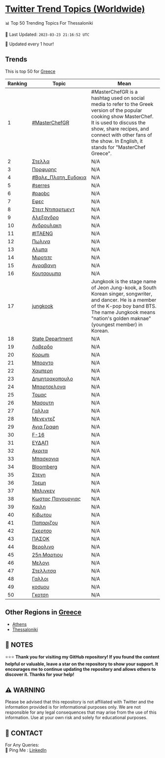 [Twitter Trend Topics (Worldwide)](https://github.com/ErcinDedeoglu/Twitter-Trend-Topics)
==========


📊 Top 50 Trending Topics For Thessaloniki

📆 Last Updated: `2023-03-23 21:16:52 UTC`

🔧 Updated every 1 hour!


## Trends

This is top 50 for [Greece](</Greece>)

| Ranking | Topic | Mean |
| ------- | ------------ | ------------ |
| 1 | [#MasterChefGR](http://twitter.com/search?q=%23MasterChefGR) | #MasterChefGR is a hashtag used on social media to refer to the Greek version of the popular cooking show MasterChef. It is used to discuss the show, share recipes, and connect with other fans of the show. In English, it stands for "MasterChef Greece". |
| 2 | [Στελλα](http://twitter.com/search?q=%ce%a3%cf%84%ce%b5%ce%bb%ce%bb%ce%b1) | N/A |
| 3 | [Πορφυρης](http://twitter.com/search?q=%ce%a0%ce%bf%cf%81%cf%86%cf%85%cf%81%ce%b7%cf%82) | N/A |
| 4 | [#Βαλε_Πλατη_Ευδοκια](http://twitter.com/search?q=%23%ce%92%ce%b1%ce%bb%ce%b5_%ce%a0%ce%bb%ce%b1%cf%84%ce%b7_%ce%95%cf%85%ce%b4%ce%bf%ce%ba%ce%b9%ce%b1) | N/A |
| 5 | [#serres](http://twitter.com/search?q=%23serres) | N/A |
| 6 | [#paobc](http://twitter.com/search?q=%23paobc) | N/A |
| 7 | [Εφες](http://twitter.com/search?q=%ce%95%cf%86%ce%b5%cf%82) | N/A |
| 8 | [Στειτ Ντιπαρτμεντ](http://twitter.com/search?q=%ce%a3%cf%84%ce%b5%ce%b9%cf%84+%ce%9d%cf%84%ce%b9%cf%80%ce%b1%cf%81%cf%84%ce%bc%ce%b5%ce%bd%cf%84) | N/A |
| 9 | [Αλεξανδρο](http://twitter.com/search?q=%ce%91%ce%bb%ce%b5%ce%be%ce%b1%ce%bd%ce%b4%cf%81%ce%bf) | N/A |
| 10 | [Ανδρουλακη](http://twitter.com/search?q=%ce%91%ce%bd%ce%b4%cf%81%ce%bf%cf%85%ce%bb%ce%b1%ce%ba%ce%b7) | N/A |
| 11 | [#ITAENG](http://twitter.com/search?q=%23ITAENG) | N/A |
| 12 | [Πωλινα](http://twitter.com/search?q=%ce%a0%cf%89%ce%bb%ce%b9%ce%bd%ce%b1) | N/A |
| 13 | [Αλμπα](http://twitter.com/search?q=%ce%91%ce%bb%ce%bc%cf%80%ce%b1) | N/A |
| 14 | [Μιροτιτς](http://twitter.com/search?q=%ce%9c%ce%b9%cf%81%ce%bf%cf%84%ce%b9%cf%84%cf%82) | N/A |
| 15 | [Αγραβανη](http://twitter.com/search?q=%ce%91%ce%b3%cf%81%ce%b1%ce%b2%ce%b1%ce%bd%ce%b7) | N/A |
| 16 | [Κουτσουμπα](http://twitter.com/search?q=%ce%9a%ce%bf%cf%85%cf%84%cf%83%ce%bf%cf%85%ce%bc%cf%80%ce%b1) | N/A |
| 17 | [jungkook](http://twitter.com/search?q=jungkook) | Jungkook is the stage name of Jeon Jung-kook, a South Korean singer, songwriter, and dancer. He is a member of the K-pop boy band BTS. The name Jungkook means "nation's golden maknae" (youngest member) in Korean. |
| 18 | [State Department](http://twitter.com/search?q=State+Department) | N/A |
| 19 | [Λοβερδο](http://twitter.com/search?q=%ce%9b%ce%bf%ce%b2%ce%b5%cf%81%ce%b4%ce%bf) | N/A |
| 20 | [Κορωπι](http://twitter.com/search?q=%ce%9a%ce%bf%cf%81%cf%89%cf%80%ce%b9) | N/A |
| 21 | [Μπορντο](http://twitter.com/search?q=%ce%9c%cf%80%ce%bf%cf%81%ce%bd%cf%84%ce%bf) | N/A |
| 22 | [Χαμπερη](http://twitter.com/search?q=%ce%a7%ce%b1%ce%bc%cf%80%ce%b5%cf%81%ce%b7) | N/A |
| 23 | [Δημητρακοπουλο](http://twitter.com/search?q=%ce%94%ce%b7%ce%bc%ce%b7%cf%84%cf%81%ce%b1%ce%ba%ce%bf%cf%80%ce%bf%cf%85%ce%bb%ce%bf) | N/A |
| 24 | [Μπαρτσελονα](http://twitter.com/search?q=%ce%9c%cf%80%ce%b1%cf%81%cf%84%cf%83%ce%b5%ce%bb%ce%bf%ce%bd%ce%b1) | N/A |
| 25 | [Τομας](http://twitter.com/search?q=%ce%a4%ce%bf%ce%bc%ce%b1%cf%82) | N/A |
| 26 | [Μασουτη](http://twitter.com/search?q=%ce%9c%ce%b1%cf%83%ce%bf%cf%85%cf%84%ce%b7) | N/A |
| 27 | [Γαλλια](http://twitter.com/search?q=%ce%93%ce%b1%ce%bb%ce%bb%ce%b9%ce%b1) | N/A |
| 28 | [Μενεντεζ](http://twitter.com/search?q=%ce%9c%ce%b5%ce%bd%ce%b5%ce%bd%cf%84%ce%b5%ce%b6) | N/A |
| 29 | [Αγια Γραφη](http://twitter.com/search?q=%ce%91%ce%b3%ce%b9%ce%b1+%ce%93%cf%81%ce%b1%cf%86%ce%b7) | N/A |
| 30 | [F-16](http://twitter.com/search?q=F-16) | N/A |
| 31 | [ΕΥΔΑΠ](http://twitter.com/search?q=%ce%95%ce%a5%ce%94%ce%91%ce%a0) | N/A |
| 32 | [Ακριτα](http://twitter.com/search?q=%ce%91%ce%ba%cf%81%ce%b9%cf%84%ce%b1) | N/A |
| 33 | [Μπασκονια](http://twitter.com/search?q=%ce%9c%cf%80%ce%b1%cf%83%ce%ba%ce%bf%ce%bd%ce%b9%ce%b1) | N/A |
| 34 | [Bloomberg](http://twitter.com/search?q=Bloomberg) | N/A |
| 35 | [Στεγη](http://twitter.com/search?q=%ce%a3%cf%84%ce%b5%ce%b3%ce%b7) | N/A |
| 36 | [Τρεμη](http://twitter.com/search?q=%ce%a4%cf%81%ce%b5%ce%bc%ce%b7) | N/A |
| 37 | [Μπλινκεν](http://twitter.com/search?q=%ce%9c%cf%80%ce%bb%ce%b9%ce%bd%ce%ba%ce%b5%ce%bd) | N/A |
| 38 | [Κωστας Πανουργιας](http://twitter.com/search?q=%ce%9a%cf%89%cf%83%cf%84%ce%b1%cf%82+%ce%a0%ce%b1%ce%bd%ce%bf%cf%85%cf%81%ce%b3%ce%b9%ce%b1%cf%82) | N/A |
| 39 | [Καιλη](http://twitter.com/search?q=%ce%9a%ce%b1%ce%b9%ce%bb%ce%b7) | N/A |
| 40 | [Κιβωτου](http://twitter.com/search?q=%ce%9a%ce%b9%ce%b2%cf%89%cf%84%ce%bf%cf%85) | N/A |
| 41 | [Παπαριζου](http://twitter.com/search?q=%ce%a0%ce%b1%cf%80%ce%b1%cf%81%ce%b9%ce%b6%ce%bf%cf%85) | N/A |
| 42 | [Σκερτσο](http://twitter.com/search?q=%ce%a3%ce%ba%ce%b5%cf%81%cf%84%cf%83%ce%bf) | N/A |
| 43 | [ΠΑΣΟΚ](http://twitter.com/search?q=%ce%a0%ce%91%ce%a3%ce%9f%ce%9a) | N/A |
| 44 | [Βερολινο](http://twitter.com/search?q=%ce%92%ce%b5%cf%81%ce%bf%ce%bb%ce%b9%ce%bd%ce%bf) | N/A |
| 45 | [25η Μαρτιου](http://twitter.com/search?q=25%ce%b7+%ce%9c%ce%b1%cf%81%cf%84%ce%b9%ce%bf%cf%85) | N/A |
| 46 | [Μελονι](http://twitter.com/search?q=%ce%9c%ce%b5%ce%bb%ce%bf%ce%bd%ce%b9) | N/A |
| 47 | [Στελλιτσα](http://twitter.com/search?q=%ce%a3%cf%84%ce%b5%ce%bb%ce%bb%ce%b9%cf%84%cf%83%ce%b1) | N/A |
| 48 | [Γαλλοι](http://twitter.com/search?q=%ce%93%ce%b1%ce%bb%ce%bb%ce%bf%ce%b9) | N/A |
| 49 | [κοσμου](http://twitter.com/search?q=%ce%ba%ce%bf%cf%83%ce%bc%ce%bf%cf%85) | N/A |
| 50 | [Γκοτση](http://twitter.com/search?q=%ce%93%ce%ba%ce%bf%cf%84%cf%83%ce%b7) | N/A |



## Other Regions in [Greece](</Greece>)

* [Athens](</Greece/Athens.md>)
* [Thessaloniki](</Greece/Thessaloniki.md>)



## 📝 NOTES

⭐⭐⭐ **Thank you for visiting my GitHub repository! If you found the content helpful or valuable, leave a star on the repository to show your support. It encourages me to continue updating the repository and allows others to discover it. Thanks for your help!**


## ⚠️ WARNING

Please be advised that this repository is not affiliated with Twitter and the information provided is for informational purposes only. We are not responsible for any legal consequences that may arise from the use of this information. Use at your own risk and solely for educational purposes.


## 📨 CONTACT

 For Any Queries:  
            🏓 Ping Me : [LinkedIn](https://www.linkedin.com/in/ercindedeoglu/)
